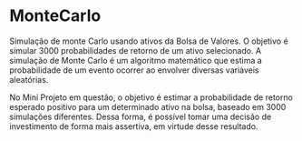 # MonteCarlo
Simulação de monte Carlo usando ativos da Bolsa de Valores.
O objetivo é simular 3000 probabilidades de retorno de um ativo selecionado. 
A simulação de Monte Carlo é um algoritmo matemático que estima a probabilidade de um evento ocorrer ao envolver diversas variáveis aleatórias. 

No Mini Projeto em questão, o objetivo é estimar a probabilidade de retorno esperado positivo para um determinado ativo na bolsa, baseado em 3000 simulações diferentes. 
Dessa forma, é possível tomar uma decisão de investimento de forma mais assertiva, em virtude desse resultado. 
